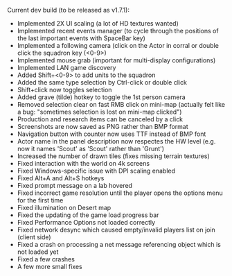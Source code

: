 Current dev build (to be released as v1.7.1):
- Implemented 2X UI scaling (a lot of HD textures wanted)
- Implemented recent events manager (to cycle through the positions of the last important events with SpaceBar key)
- Implemented a following camera (click on the Actor in corral or double click the squadron key (<0-9>)
- Implemented mouse grab (important for multi-display configurations)
- Implemented LAN game discovery
- Added Shift+<0-9> to add units to the squadron
- Added the same type selection by Ctrl-click or double click
- Shift+click now toggles selection
- Added grave (tilde) hotkey to toggle the 1st person camera
- Removed selection clear on fast RMB click on mini-map (actually felt like a bug: "sometimes selection is lost on mini-map clicked")
- Production and research items can be canceled by a click
- Screenshots are now saved as PNG rather than BMP format
- Navigation button with counter now uses TTF instead of BMP font
- Actor name in the panel description now respectes the HW level (e.g. now it names 'Scout' as 'Scout' rather than 'Grunt')
- Increased the number of drawn tiles (fixes missing terrain textures)
- Fixed interaction with the world on 4k screens
- Fixed Windows-specific issue with DPI scaling enabled
- Fixed Alt+A and Alt+S hotkeys
- Fixed prompt message on a lab hovered
- Fixed incorrect game resolution until the player opens the options menu for the first time
- Fixed illumination on Desert map
- Fixed the updating of the game load progress bar
- Fixed Performance Options not loaded correctly
- Fixed network desync which caused empty/invalid players list on join (client side)
- Fixed a crash on processing a net message referencing object which is not loaded yet
- Fixed a few crashes
- A few more small fixes
